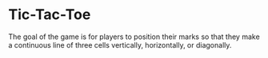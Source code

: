 # Tic-Tac-Toe
The goal of the game is for players to position their marks so that they make a continuous line of three cells vertically, horizontally, or diagonally.
